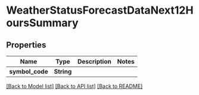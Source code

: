 # WeatherStatusForecastDataNext12HoursSummary

## Properties

Name | Type | Description | Notes
------------ | ------------- | ------------- | -------------
**symbol_code** | **String** |  | 

[[Back to Model list]](../README.md#documentation-for-models) [[Back to API list]](../README.md#documentation-for-api-endpoints) [[Back to README]](../README.md)


